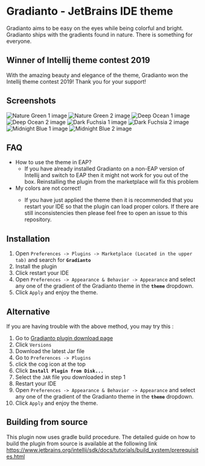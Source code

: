 # Gradianto - JetBrains IDE theme
Gradianto aims to be easy on the eyes while being colorful and bright. Gradianto ships with the gradients found in nature. There is something for everyone.

## Winner of Intellij theme contest 2019
With the amazing beauty and elegance of the theme, Gradianto won the Intellij theme contest 2019! Thank you for your support!

## Screenshots
<img src="Screenshots/NatureGreen-1.png" alt="Nature Green 1 image"/>
<img src="Screenshots/NatureGreen-2.png" alt="Nature Green 2 image"/>
<img src="Screenshots/DeepOcean-1.png" alt="Deep Ocean 1 image"/>
<img src="Screenshots/DeepOcean-2.png" alt="Deep Ocean 2 image"/>
<img src="Screenshots/Fuchasia-1-NEW.png" alt="Dark Fuchsia 1 image"/>
<img src="Screenshots/Fuchasia-2-NEW.png" alt="Dark Fuchsia 2 image"/>
<img src="Screenshots/MidNightBlue-1.png" alt="Midnight Blue 1 image"/>
<img src="Screenshots/MidNightBlue-2.png" alt="Midnight Blue 2 image"/>

## FAQ
<ul>
<li>
How to use the theme in EAP?
<ul>
<li>
    If you have already installed Gradianto on a non-EAP version of Intellij and switch to EAP then it might not work for you out of the box.
    Reinstalling the plugin from the marketplace will fix this problem
</li>
</ul>
</li>
<li>
My colors are not correct!
</li>
<ul>
<li>
    If you have just applied the theme then it is recommended that you restart your IDE so that the plugin can load proper colors. If there are still inconsistencies then please feel free to open an issue to this repository.
</li>
</ul>
</ul>


## Installation
1.  Open  `Preferences -> Plugins -> Marketplace (Located in the upper tab)`  and search for  **`Gradianto`**
2.  Install the plugin
3.  Click restart your IDE
4.  Open  `Preferences -> Appearance & Behavior -> Appearance`  and select any one of the gradient of the Gradianto theme in the  **`theme`**  dropdown.
5. Click `Apply` and enjoy the theme.
## Alternative
If you are having trouble with the above method, you may try this :
1. Go to [Gradianto plugin download page](https://plugins.jetbrains.com/plugin/12334-gradianto)
2. Click `Versions`
3. Download the latest Jar file
4. Go to  `Preferences -> Plugins`  
5. click the cog icon at the top
6.  Click  **`Install Plugin from Disk...`**
7.  Select the `JAR` file you downloaded in step 1
8.  Restart your IDE
9.  Open  `Preferences -> Appearance & Behavior -> Appearance`  and select any one of the gradient of the Gradianto theme in the  **`theme`**  dropdown.
10. Click `Apply` and enjoy the theme.
## Building from source
This plugin now uses gradle build procedure. The detailed guide on how to build the plugin from source is available at the following link https://www.jetbrains.org/intellij/sdk/docs/tutorials/build_system/prerequisites.html